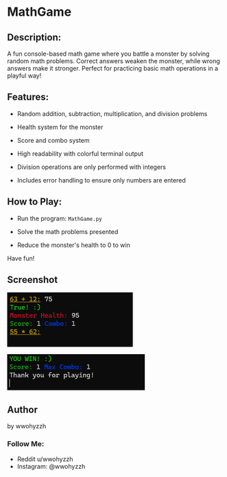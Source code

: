 # MathGame

## Description:

A fun console-based math game where you battle a monster by solving random math problems. Correct answers weaken the monster, while wrong answers make it stronger. Perfect for practicing basic math operations in a playful way!

## Features:

- Random addition, subtraction, multiplication, and division problems

- Health system for the monster

- Score and combo system

- High readability with colorful terminal output

- Division operations are only performed with integers

- Includes error handling to ensure only numbers are entered

## How to Play:

- Run the program: `MathGame.py`

- Solve the math problems presented

- Reduce the monster's health to 0 to win

Have fun!

## Screenshot

![Gameplay screen](Terminal%20output.png)

![Win screen](Terminal%20output%202.png)

## Author

by wwohyzzh

### Follow Me:
- Reddit u/wwohyzzh
- Instagram: @wwohyzzh





